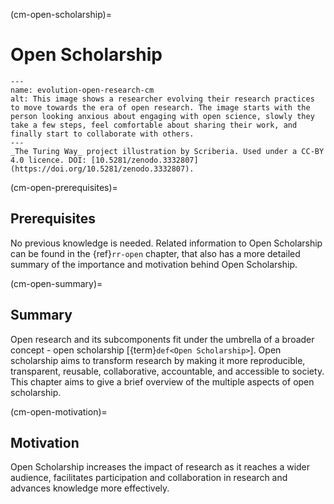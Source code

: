 (cm-open-scholarship)=
# Open Scholarship


```{figure} ../figures/evolution-open-research.*
---
name: evolution-open-research-cm
alt: This image shows a researcher evolving their research practices to move towards the era of open research. The image starts with the person looking anxious about engaging with open science, slowly they take a few steps, feel comfortable about sharing their work, and finally start to collaborate with others.
---
_The Turing Way_ project illustration by Scriberia. Used under a CC-BY 4.0 licence. DOI: [10.5281/zenodo.3332807](https://doi.org/10.5281/zenodo.3332807).
```


(cm-open-prerequisites)=
## Prerequisites

No previous knowledge is needed. Related information to Open Scholarship can be found in the {ref}`rr-open` chapter, that also has a more detailed summary of the importance and motivation behind Open Scholarship.

(cm-open-summary)=
## Summary

Open research and its subcomponents fit under the umbrella of a broader concept - open scholarship [{term}`def<Open Scholarship>`]. Open scholarship aims to transform research by making it more reproducible, transparent, reusable, collaborative, accountable, and accessible to society. This chapter aims to give a brief overview of the multiple aspects of open scholarship.

(cm-open-motivation)=
## Motivation

Open Scholarship increases the impact of research as it reaches a wider audience, facilitates participation and collaboration in research and advances knowledge more effectively. 
